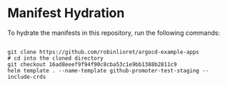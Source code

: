 
# Manifest Hydration

To hydrate the manifests in this repository, run the following commands:

```shell

git clone https://github.com/robinlioret/argocd-example-apps
# cd into the cloned directory
git checkout 16ad8eeef9f94f90c8cba53c1e9bb1388b2811c9
helm template . --name-template github-promoter-test-staging --include-crds
```